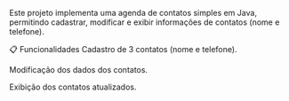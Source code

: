 Este projeto implementa uma agenda de contatos simples em Java, permitindo cadastrar, modificar e exibir informações de contatos (nome e telefone).

📋 Funcionalidades
Cadastro de 3 contatos (nome e telefone).

Modificação dos dados dos contatos.

Exibição dos contatos atualizados.
